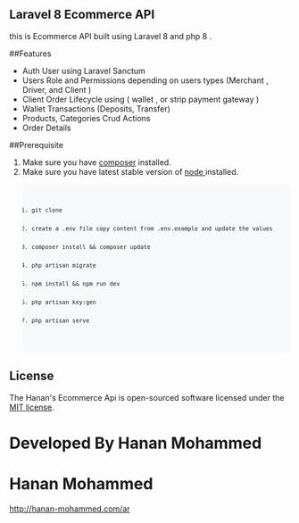 
## Laravel 8 Ecommerce API

this is Ecommerce API built using Laravel 8 and php 8 .


##Features
<ul>
<li>Auth User using Laravel Sanctum</li>
<li>Users Role and Permissions depending on users types  (Merchant , Driver, and Client ) </li>
<li> Client Order Lifecycle using ( wallet , or strip payment gateway )</li>
<li>Wallet Transactions (Deposits, Transfer) </li>
<li>Products, Categories Crud Actions </li>
<li>Order Details </li>
</ul>

##Prerequisite
<ol>
<li>Make sure you have <a href="https://getcomposer.org/download/">composer</a>  installed.</li>
<li>Make sure you have latest stable version of <a href="https://nodejs.org/en/download/"> node </a> installed.</li>
</ol>
<ol>
    <pre style=" padding: 16px;overflow: auto;font-size: 85%;background-color: #f6f8fa ;border-radius: 6px;">
        <code>
            <li>git clone</li>
            <li>create a .env file copy content from .env.example and update the values</li>
            <li>composer install && composer update</li>
            <li>php artisan migrate</li>
            <li>npm install && npm run dev</li>
            <li>php artisan key:gen</li>
            <li>php artisan serve</li>
        </code>
    </pre>
</ol>



## License

The Hanan's  Ecommerce Api  is open-sourced software licensed under the [MIT license](https://opensource.org/licenses/MIT).
# Developed By Hanan Mohammed
# Hanan Mohammed  
http://hanan-mohammed.com/ar
